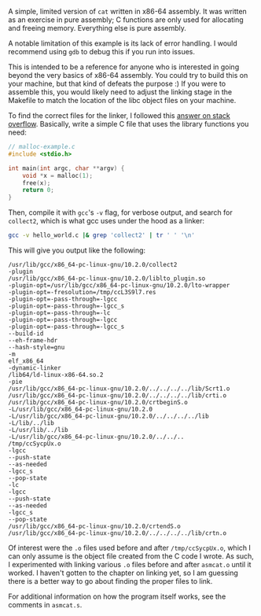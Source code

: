 A simple, limited version of `cat` written in x86-64 assembly. It was written as an exercise in pure assembly;
C functions are only used for allocating and freeing memory. Everything else is pure assembly.

A notable limitation of this example is its lack of error handling. I would recommend using `gdb` to debug this
if you run into issues.

This is intended to be a reference for anyone who is interested in going beyond the very basics of x86-64 assembly.
You could try to build this on your machine, but that kind of defeats the purpose :) If you were to assemble this,
you would likely need to adjust the linking stage in the Makefile to match the location of the libc object files on your
machine.

To find the correct files for the linker, I followed this [answer on stack overflow](https://stackoverflow.com/a/30705769).
Basically, write a simple C file that uses the library functions you need:

```c
// malloc-example.c
#include <stdio.h>

int main(int argc, char **argv) {
    void *x = malloc(1);
    free(x);
    return 0;
}
```

Then, compile it with `gcc`'s `-v` flag, for verbose output, and search for `collect2`, which is what gcc uses under the
hood as a linker:

```bash
gcc -v hello_world.c |& grep 'collect2' | tr ' ' '\n'
```

This will give you output like the following:
```
/usr/lib/gcc/x86_64-pc-linux-gnu/10.2.0/collect2
-plugin
/usr/lib/gcc/x86_64-pc-linux-gnu/10.2.0/liblto_plugin.so
-plugin-opt=/usr/lib/gcc/x86_64-pc-linux-gnu/10.2.0/lto-wrapper
-plugin-opt=-fresolution=/tmp/ccL3S9l7.res
-plugin-opt=-pass-through=-lgcc
-plugin-opt=-pass-through=-lgcc_s
-plugin-opt=-pass-through=-lc
-plugin-opt=-pass-through=-lgcc
-plugin-opt=-pass-through=-lgcc_s
--build-id
--eh-frame-hdr
--hash-style=gnu
-m
elf_x86_64
-dynamic-linker
/lib64/ld-linux-x86-64.so.2
-pie
/usr/lib/gcc/x86_64-pc-linux-gnu/10.2.0/../../../../lib/Scrt1.o
/usr/lib/gcc/x86_64-pc-linux-gnu/10.2.0/../../../../lib/crti.o
/usr/lib/gcc/x86_64-pc-linux-gnu/10.2.0/crtbeginS.o
-L/usr/lib/gcc/x86_64-pc-linux-gnu/10.2.0
-L/usr/lib/gcc/x86_64-pc-linux-gnu/10.2.0/../../../../lib
-L/lib/../lib
-L/usr/lib/../lib
-L/usr/lib/gcc/x86_64-pc-linux-gnu/10.2.0/../../..
/tmp/ccSycpUx.o
-lgcc
--push-state
--as-needed
-lgcc_s
--pop-state
-lc
-lgcc
--push-state
--as-needed
-lgcc_s
--pop-state
/usr/lib/gcc/x86_64-pc-linux-gnu/10.2.0/crtendS.o
/usr/lib/gcc/x86_64-pc-linux-gnu/10.2.0/../../../../lib/crtn.o
```

Of interest were the `.o` files used before and after `/tmp/ccSycpUx.o`, which I can only assume is the object file created
from the C code I wrote. As such, I experimented with linking various `.o` files before and after `asmcat.o` until it worked.
I haven't gotten to the chapter on linking yet, so I am guessing there is a better way to go about finding the proper files to link.

For additional information on how the program itself works, see the comments in `asmcat.s`.
